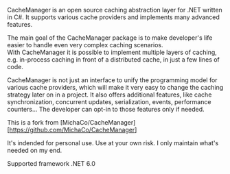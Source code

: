 CacheManager is an open source caching abstraction layer for .NET written in C#. It supports various cache providers and implements many advanced features.

The main goal of the CacheManager package is to make developer's life easier to handle even very complex caching scenarios.  
With CacheManager it is possible to implement multiple layers of caching, e.g. in-process caching in front of a distributed cache, in just a few lines of code.

CacheManager is not just an interface to unify the programming model for various cache providers, which will make it very easy to change the caching strategy later on in a project. It also offers additional features, like cache synchronization, concurrent updates, serialization, events, performance counters... 
The developer can opt-in to those features only if needed.

This is a fork from [MichaCo/CacheManager][https://github.com/MichaCo/CacheManager]

It's indended for personal use. Use at your own risk. I only maintain what's needed on my end.

Supported framework .NET 6.0